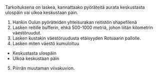 Tarkoituksena on laskea, kannattaako pyöräteitä aurata keskustasta ulospäin vai ulkoa keskustaan päin.

1. Hankin Oulun pyöräteiden yhteisurakan reitistön shapefilenä
2. Lasken reitille bufferin, ehkä 500-1000 metriä, johon liitän kilometrin väestöruudut.
3. Lasken kustakin väestöruudusta etäisyyden Rotuaarin pallolle.
4. Lasken miten väestö kumuloituu 
  * Keskustasta ulospäin
  * Ulkoa keskustaan päin
5. Piirrän muutaman viivakuvion.

